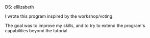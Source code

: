 DS: elllizabeth

I wrote this program inspired by the workshop/voting.

The goal was to improve my skills, and to try to extend the program's capabilities beyond the tutorial
